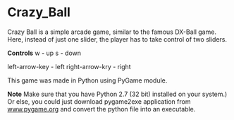 # Crazy_Ball
Crazy Ball is a simple arcade game, similar to the famous DX-Ball game. Here, instead of just one slider, the player has to take control of two sliders.

<b>Controls</b>
w - up
s - down

left-arrow-key - left
right-arrow-kry -  right

This game was made in Python using PyGame module.

<b>Note</b>
Make sure that you have Python 2.7 (32 bit) installed on your system.) Or else, you could just download pygame2exe application from www.pygame.org and convert the python file into an executable.

